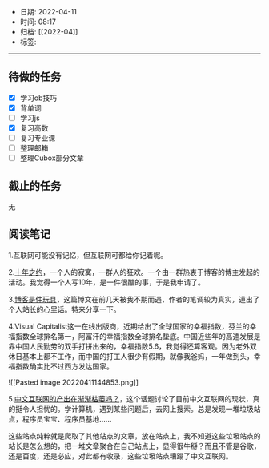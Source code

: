 - 日期: 2022-04-11
- 时间: 08:17
- 归档: [[2022-04]]
- 标签: 
---

## 待做的任务

- [x] 学习ob技巧
- [x] 背单词
- [ ] 学习js
- [x] 复习高数
- [ ] 复习专业课
- [ ] 整理邮箱
- [ ] 整理Cubox部分文章

## 截止的任务

无

## 阅读笔记

1.互联网可能没有记忆，但互联网可都给你记着呢。

2.[十年之约](https://www.foreverblog.cn/)，一个人的寂寞，一群人的狂欢。一个由一群热衷于博客的博主发起的活动。我觉得一个人写10年，是一件很酷的事，于是我申请了。

3.[博客是件玩具](https://pathos.page/a-blog-is-a-toy.html)，这篇博文在前几天被我不期而遇，作者的笔调较为真实，道出了个人站长的心里话。特来分享一下。

4.Visual Capitalist这一在线出版商，近期给出了全球国家的幸福指数，芬兰的幸福指数全球排名第一，阿富汗的幸福指数全球排名垫底。中国近些年的高速发展是靠中国人民勤劳的双手打拼出来的，幸福指数5.6，我觉得还算客观。因为老外双休日基本上都不工作，而中国的打工人很少有假期，就像我爸妈，一年做到头，幸福指数确实比不过西方发达国家。

![[Pasted image 20220411144853.png]]

5.[中文互联网的产出在渐渐枯萎吗？](https://www.zhihu.com/question/517051862/answer/2353062328)，这个话题讨论了目前中文互联网的现状，真的挺令人担忧的。学计算机，遇到某些问题后，去网上搜索。总是发现一堆垃圾站点，程序员宝宝、程序员基地......

这些站点纯粹就是爬取了其他站点的文章，放在站点上，我不知道这些垃圾站点的站长是怎么想的，把一堆文章聚合在自己站点上，显得很牛掰？而且不管是谷歌，还是百度，还是必应，对此都有收录，这些垃圾站点糟蹋了中文互联网。



